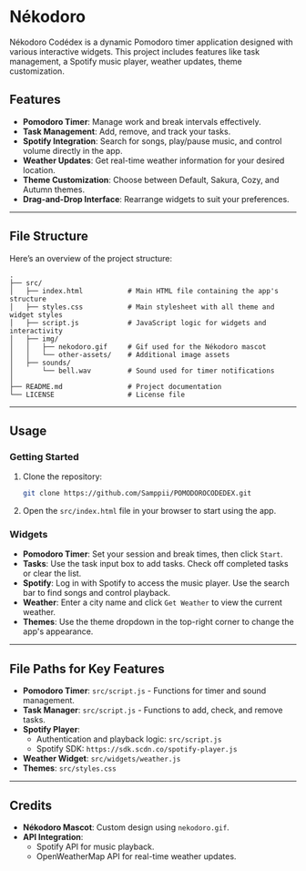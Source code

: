 # Nékodoro 

Nékodoro Codédex is a dynamic Pomodoro timer application designed with various interactive widgets. This project includes features like task management, a Spotify music player, weather updates, theme customization.

## Features

- **Pomodoro Timer**: Manage work and break intervals effectively.
- **Task Management**: Add, remove, and track your tasks.
- **Spotify Integration**: Search for songs, play/pause music, and control volume directly in the app.
- **Weather Updates**: Get real-time weather information for your desired location.
- **Theme Customization**: Choose between Default, Sakura, Cozy, and Autumn themes.
- **Drag-and-Drop Interface**: Rearrange widgets to suit your preferences.

---

## File Structure

Here’s an overview of the project structure:

```plaintext
.
├── src/
│   ├── index.html           # Main HTML file containing the app's structure
│   ├── styles.css           # Main stylesheet with all theme and widget styles
│   ├── script.js            # JavaScript logic for widgets and interactivity
│   ├── img/
│   │   ├── nekodoro.gif     # Gif used for the Nékodoro mascot
│   │   └── other-assets/    # Additional image assets
│   ├── sounds/
│       └── bell.wav         # Sound used for timer notifications
│   
├── README.md                # Project documentation
└── LICENSE                  # License file
```

---

## Usage

### Getting Started

1. Clone the repository:
   ```bash
   git clone https://github.com/Samppii/POMODOROCODEDEX.git
   ```
2. Open the `src/index.html` file in your browser to start using the app.

### Widgets

- **Pomodoro Timer**: Set your session and break times, then click `Start`.
- **Tasks**: Use the task input box to add tasks. Check off completed tasks or clear the list.
- **Spotify**: Log in with Spotify to access the music player. Use the search bar to find songs and control playback.
- **Weather**: Enter a city name and click `Get Weather` to view the current weather.
- **Themes**: Use the theme dropdown in the top-right corner to change the app's appearance.

---

## File Paths for Key Features

- **Pomodoro Timer**: `src/script.js` - Functions for timer and sound management.
- **Task Manager**: `src/script.js` - Functions to add, check, and remove tasks.
- **Spotify Player**: 
  - Authentication and playback logic: `src/script.js`
  - Spotify SDK: `https://sdk.scdn.co/spotify-player.js`
- **Weather Widget**: `src/widgets/weather.js`
- **Themes**: `src/styles.css`

---

## Credits

- **Nékodoro Mascot**: Custom design using `nekodoro.gif`.
- **API Integration**: 
  - Spotify API for music playback.
  - OpenWeatherMap API for real-time weather updates.

